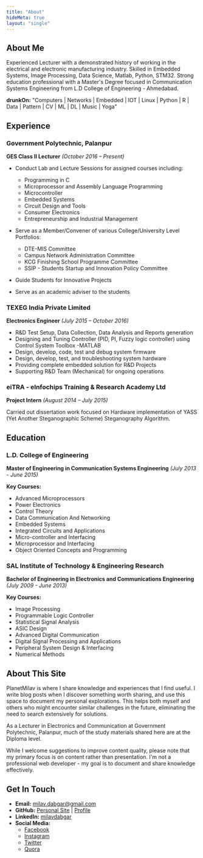 ```yaml
---
title: "About"
hideMeta: true
layout: "single"
---
```


## About Me

Experienced Lecturer with a demonstrated history of working in the electrical and electronic manufacturing industry. Skilled in Embedded Systems, Image Processing, Data Science, Matlab, Python, STM32. Strong education professional with a Master's Degree focused in Communication Systems Engineering from L.D College of Engineering - Ahmedabad.

**drunkOn:** "Computers | Networks | Embedded | IOT | Linux | Python | R | Data | Pattern | CV | ML | DL | Music | Yoga"

## Experience

### Government Polytechnic, Palanpur
**GES Class II Lecturer** *(October 2016 – Present)*

- Conduct Lab and Lecture Sessions for assigned courses including:
  - Programming in C
  - Microprocessor and Assembly Language Programming
  - Microcontroller
  - Embedded Systems
  - Circuit Design and Tools
  - Consumer Electronics
  - Entrepreneurship and Industrial Management

- Serve as a Member/Convener of various College/University Level Portfolios:
  - DTE-MIS Committee
  - Campus Network Administration Committee
  - KCG Finishing School Programme Committee
  - SSIP - Students Startup and Innovation Policy Committee

- Guide Students for Innovative Projects
- Serve as an academic adviser to the students

### TEXEG India Private Limited
**Electronics Engineer** *(July 2015 – October 2016)*

- R&D Test Setup, Data Collection, Data Analysis and Reports generation
- Designing and Tuning Controller (PID, PI, Fuzzy logic controller) using Control System Toolbox -MATLAB
- Design, develop, code, test and debug system firmware
- Design, develop, test, and troubleshooting system hardware
- Providing complete embedded solution for R&D Projects
- Supporting R&D Team (Mechanical) for ongoing operations

### eiTRA - eInfochips Training & Research Academy Ltd
**Project Intern** *(August 2014 – July 2015)*

Carried out dissertation work focused on Hardware implementation of YASS (Yet Another Steganographic Scheme) Steganography Algorithm.

## Education

### L.D. College of Engineering
**Master of Engineering in Communication Systems Engineering** *(July 2013 - June 2015)*

**Key Courses:**
- Advanced Microprocessors
- Power Electronics
- Control Theory
- Data Communication And Networking
- Embedded Systems
- Integrated Circuits and Applications
- Micro-controller and Interfacing
- Microprocessor and Interfacing
- Object Oriented Concepts and Programming

### SAL Institute of Technology & Engineering Research
**Bachelor of Engineering in Electronics and Communications Engineering** *(July 2009 - June 2013)*

**Key Courses:**
- Image Processing
- Programmable Logic Controller
- Statistical Signal Analysis
- ASIC Design
- Advanced Digital Communication
- Digital Signal Processing and Applications
- Peripheral System Design & Interfacing
- Numerical Methods

## About This Site

PlanetMilav is where I share knowledge and experiences that I find useful. I write blog posts when I discover something worth sharing, and use this space to document my personal explorations. This helps both myself and others who might encounter similar challenges in the future, eliminating the need to search extensively for solutions.

As a Lecturer in Electronics and Communication at Government Polytechnic, Palanpur, much of the study materials shared here are at the Diploma level.

While I welcome suggestions to improve content quality, please note that my primary focus is on content rather than presentation. I'm not a professional web developer - my goal is to document and share knowledge effectively.

## Get In Touch

- **Email:** milav.dabgar@gmail.com
- **GitHub:** [Personal Site](https://milavdabgar.github.io/) | [Profile](https://github.com/milavdabgar)
- **LinkedIn:** [milavdabgar](https://www.linkedin.com/in/milavdabgar/)
- **Social Media:**
  - [Facebook](https://www.facebook.com/milav.dabgar)
  - [Instagram](https://www.instagram.com/milav.dabgar/)
  - [Twitter](https://twitter.com/milav_dabgar)
  - [Quora](https://www.quora.com/profile/Milav-Dabgar)
